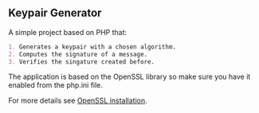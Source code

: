 ## Keypair Generator

A simple project based on PHP that: 

```markdown
1. Generates a keypair with a chosen algorithm.
2. Computes the signature of a message.
3. Verifies the singature created before.

```
The application is based on the OpenSSL library so make sure you have it enabled from the php.ini file.<br />

For more details see [OpenSSL installation](http://php.net/manual/en/openssl.installation.php).

